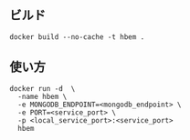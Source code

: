 ## ビルド

```
docker build --no-cache -t hbem .
```


## 使い方

```
docker run -d  \
  -name hbem \
  -e MONGODB_ENDPOINT=<mongodb_endpoint> \
  -e PORT=<service_port> \
  -p <local_service_port>:<service_port>
  hbem
```
